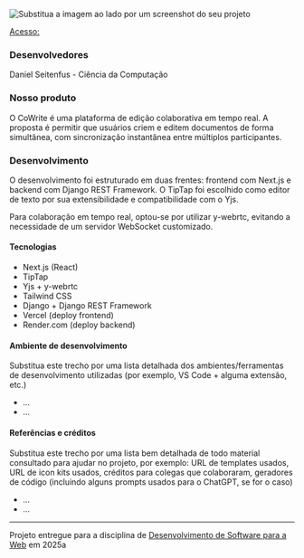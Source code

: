 
![Substitua a imagem ao lado por um screenshot do seu projeto](https://mdswanson.com/static/chops-ux-step-4.png "Screenshot do projeto")

[Acesso: ](https://project3-2025a-dbseitenfus-frontend.vercel.app/)

### Desenvolvedores

Daniel Seitenfus - Ciência da Computação

### Nosso produto

O CoWrite é uma plataforma de edição colaborativa em tempo real. A proposta é permitir que usuários criem e editem documentos de forma simultânea, com sincronização instantânea entre múltiplos participantes.


### Desenvolvimento

O desenvolvimento foi estruturado em duas frentes: frontend com Next.js e backend com Django REST Framework. O TipTap foi escolhido como editor de texto por sua extensibilidade e compatibilidade com o Yjs.

Para colaboração em tempo real, optou-se por utilizar y-webrtc, evitando a necessidade de um servidor WebSocket customizado.

#### Tecnologias

- Next.js (React)
- TipTap
-	Yjs + y-webrtc 
-	Tailwind CSS
- Django + Django REST Framework
-	Vercel (deploy frontend)
-	Render.com (deploy backend)

#### Ambiente de desenvolvimento

Substitua este trecho por uma lista detalhada dos ambientes/ferramentas de desenvolvimento utilizadas (por exemplo, VS Code + alguma extensão, etc.)
- ...
- ...

#### Referências e créditos

Substitua este trecho por uma lista bem detalhada de todo material consultado para ajudar no projeto, por exemplo:  URL de templates usados, URL de icon kits usados, créditos para colegas que colaboraram, geradores de código (incluindo alguns prompts usados para o ChatGPT, se for o caso)
- ...
- ...




---
Projeto entregue para a disciplina de [Desenvolvimento de Software para a Web](http://github.com/andreainfufsm/elc1090-2025a) em 2025a
